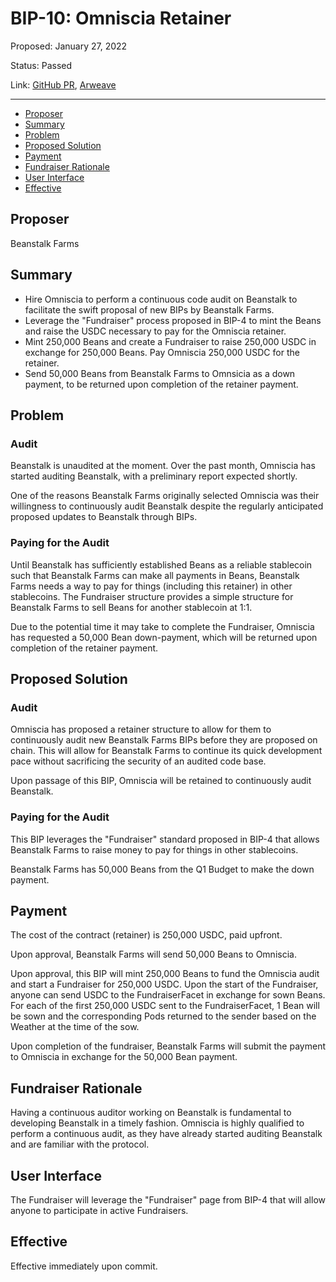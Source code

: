 # BIP-10: Omniscia Retainer

Proposed: January 27, 2022

Status: Passed

Link: [GitHub PR](https://github.com/BeanstalkFarms/Beanstalk/pull/42), [Arweave](https://arweave.net/izFa9sQuKdca-fUj3YXcUk7HTapCrNGqb7y_7IFPCHM)

---

- [Proposer](#proposer)
- [Summary](#summary)
- [Problem](#problem)
- [Proposed Solution](#proposed-solution)
- [Payment](#payment)
- [Fundraiser Rationale](#fundraiser-rationale)
- [User Interface](#user-interface)
- [Effective](#effective)

## Proposer

Beanstalk Farms

## Summary

- Hire Omniscia to perform a continuous code audit on Beanstalk to facilitate the swift proposal of new BIPs by Beanstalk Farms.
- Leverage the "Fundraiser" process proposed in BIP-4 to mint the Beans and raise the USDC necessary to pay for the Omniscia retainer.
- Mint 250,000 Beans and create a Fundraiser to raise 250,000 USDC in exchange for 250,000 Beans. Pay Omniscia 250,000 USDC for the retainer.
- Send 50,000 Beans from Beanstalk Farms to Omnsicia as a down payment, to be returned upon completion of the retainer payment.

## Problem

### Audit

Beanstalk is unaudited at the moment.  Over the past month, Omniscia has started auditing Beanstalk, with a preliminary report expected shortly. 

One of the reasons Beanstalk Farms originally selected Omniscia was their willingness to continuously audit Beanstalk despite the regularly anticipated proposed updates to Beanstalk through BIPs. 

### Paying for the Audit

Until Beanstalk has sufficiently established Beans as a reliable stablecoin such that Beanstalk Farms can make all payments in Beans, Beanstalk Farms needs a way to pay for things (including this retainer) in other stablecoins. The Fundraiser structure provides a simple structure for Beanstalk Farms to sell Beans for another stablecoin at 1:1.

Due to the potential time it may take to complete the Fundraiser, Omniscia has requested a 50,000 Bean down-payment, which will be returned upon completion of the retainer payment.

## Proposed Solution

### Audit

Omniscia has proposed a retainer structure to allow for them to continuously audit new Beanstalk Farms BIPs before they are proposed on chain. This will allow for Beanstalk Farms to continue its quick development pace without sacrificing the security of an audited code base. 

Upon passage of this BIP, Omniscia will be retained to continuously audit Beanstalk. 

### Paying for the Audit

This BIP leverages the "Fundraiser" standard proposed in BIP-4 that allows Beanstalk Farms to raise money to pay for things in other stablecoins.

Beanstalk Farms has 50,000 Beans from the Q1 Budget to make the down payment. 

## Payment

The cost of the contract (retainer) is 250,000 USDC, paid upfront.

Upon approval, Beanstalk Farms will send 50,000 Beans to Omniscia. 

Upon approval, this BIP will mint 250,000 Beans to fund the Omniscia audit and start a Fundraiser for 250,000 USDC. Upon the start of the Fundraiser, anyone can send USDC to the FundraiserFacet in exchange for sown Beans. For each of the first 250,000 USDC sent to the FundraiserFacet, 1 Bean will be sown and the corresponding Pods returned to the sender based on the Weather at the time of the sow.

Upon completion of the fundraiser, Beanstalk Farms will submit the payment to Omniscia in exchange for the 50,000 Bean payment.

## Fundraiser Rationale

Having a continuous auditor working on Beanstalk is fundamental to developing Beanstalk in a timely fashion. Omniscia is highly qualified to perform a continuous audit, as they have already started auditing Beanstalk and are familiar with the protocol. 

## User Interface

The Fundraiser will leverage the "Fundraiser" page from BIP-4 that will allow anyone to participate in active Fundraisers.

## Effective

Effective immediately upon commit.
